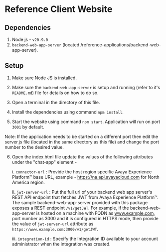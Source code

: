 # Reference Client Website

## Dependencies

1. Node js - `v20.9.0`
2. `backend-web-app-server` (located /reference-applications/backend-web-app-server).

## Setup

1. Make sure Node JS is installed.

2. Make sure the `backend-web-app-server` is setup and running (refer to it's `README.md`) file for details on how to do so.

3. Open a terminal in the directory of this file.

4. Install the dependencies using command `npm install`.

5. Start the website using command `npm start`. Application will run on port `3001` by default.

Note: If the application needs to be started on a different port then edit the server.js file (located in the same directory as this file) and change the port number to the desired value.

6. Open the index.html file update the values of the following attributes under the "chat-app" element - 

    i. `connector-url` : Provide the host region specific Avaya Experience Platform™ base URL, example - https://na.api.avayacloud.com for North America region.

    ii. `jwt-server-url` : Put the full url of your backend web app server's REST API endpoint that fetches JWT from Avaya Experience Platform™. The sample backend-web-app-server provided with this package exposes a REST endpoint `/v1/getJWT`. For example, if the backend-web-app-server is hosted on a machine with FQDN as www.example.com, port number as 3000 and it is configured in HTTPS mode, then provide the value of `jwt-server-url` attribute as `https://www.example.com:3000/v1/getJWT`.

    iii. `integration-id` : Specify the Integration ID available to your account administrator when the integration was created.
